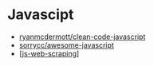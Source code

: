 # Javascipt

- [ryanmcdermott/clean-code-javascript](https://github.com/ryanmcdermott/clean-code-javascript)
- [sorrycc/awesome-javascript](https://github.com/sorrycc/awesome-javascript)
- [[js-web-scraping]]

[//begin]: # "Autogenerated link references for markdown compatibility"
[js-web-scraping]: js-web-scraping "Js Web Scraping"
[//end]: # "Autogenerated link references"